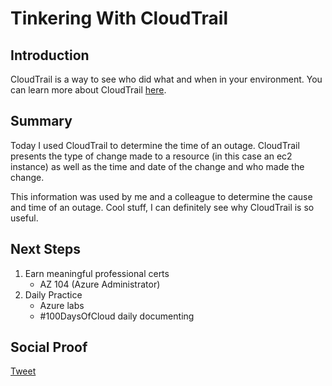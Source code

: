 
# Tinkering With CloudTrail

## Introduction

CloudTrail is a way to see who did what and when in your environment. You can learn more about CloudTrail [here](https://aws.amazon.com/cloudtrail/).

## Summary

Today I used CloudTrail to determine the time of an outage. CloudTrail presents the type of change made to a resource (in this case an ec2 instance) as well as the time and date of the change and who made the change. 

This information was used by me and a colleague to determine the cause and time of an outage. Cool stuff, I can definitely see why CloudTrail is so useful.

## Next Steps

1) Earn meaningful professional certs
    - AZ 104 (Azure Administrator)
2) Daily Practice
    - Azure labs
    - #100DaysOfCloud daily documenting

## Social Proof

[Tweet]()
